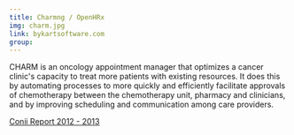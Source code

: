 ```yaml
---
title: Charmng / OpenHRx
img: charm.jpg
link: bykartsoftware.com
group:  
---
```


CHARM is an oncology appointment manager that optimizes a cancer clinic's capacity to treat more patients with existing resources. It does this by automating processes to more quickly and efficiently facilitate approvals of chemotherapy between the chemotherapy unit, pharmacy and clinicians, and by improving scheduling and communication among care providers.

[Conii Report 2012 - 2013](http://www.oce-ontario.org/docs/default-source/publications/conii-report-2012-13_mid-res-final.pdf#page=21) 